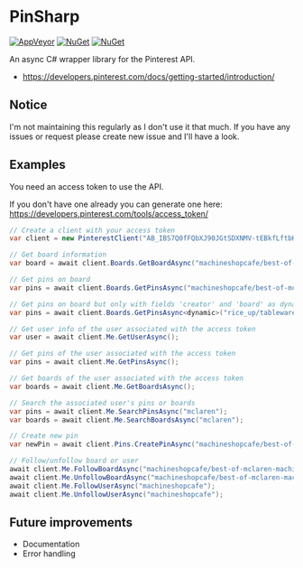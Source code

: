 # PinSharp

[![AppVeyor](https://img.shields.io/appveyor/ci/Krusen/pinsharp.svg?style=flat-square)](https://ci.appveyor.com/project/Krusen/pinsharp)
[![NuGet](https://img.shields.io/nuget/v/PinSharp.svg?style=flat-square)](https://www.nuget.org/packages/PinSharp/1.0.0)
[![NuGet](https://img.shields.io/nuget/dt/PinSharp.svg?style=flat-square)](https://www.nuget.org/packages/PinSharp/1.0.0)

An async C# wrapper library for the Pinterest API.

- https://developers.pinterest.com/docs/getting-started/introduction/

## Notice
I'm not maintaining this regularly as I don't use it that much. If you have any issues or request please create new issue and I'll have a look.

## Examples

You need an access token to use the API. 

If you don't have one already you can generate one here: https://developers.pinterest.com/tools/access_token/

```C#
// Create a client with your access token
var client = new PinterestClient("AB_IBS7Q0fFQbXJ90JGtSDXNMV-tEBkfLftbK6JCpEWkGoA_MwAAAAA");

// Get board information
var board = await client.Boards.GetBoardAsync("machineshopcafe/best-of-mclaren-machine");

// Get pins on board
var pins = await client.Boards.GetPinsAsync("machineshopcafe/best-of-mclaren-machine");

// Get pins on board but only with fields 'creator' and 'board' as dynamic or your own type
var pins = await client.Boards.GetPinsAsync<dynamic>("rice_up/tableware", new[] { "creator", "board" });

// Get user info of the user associated with the access token
var user = await client.Me.GetUserAsync();

// Get pins of the user associated with the access token
var pins = await client.Me.GetPinsAsync();

// Get boards of the user associated with the access token
var boards = await client.Me.GetBoardsAsync();

// Search the associated user's pins or boards
var pins = await client.Me.SearchPinsAsync("mclaren");
var boards = await client.Me.SearchBoardsAsync("mclaren");

// Create new pin
var newPin = await client.Pins.CreatePinAsync("machineshopcafe/best-of-mclaren-machine", "http://i.imgur.com/abcdef.jpg", "Looks so cool!");

// Follow/unfollow board or user
await client.Me.FollowBoardAsync("machineshopcafe/best-of-mclaren-machine");
await client.Me.UnfollowBoardAsync("machineshopcafe/best-of-mclaren-machine");
await client.Me.FollowUserAsync("machineshopcafe");
await client.Me.UnfollowUserAsync("machineshopcafe");
```


## Future improvements

- Documentation
- Error handling
